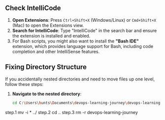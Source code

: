 ## Check IntelliCode

1. **Open Extensions**: Press `Ctrl+Shift+X` (Windows/Linux) or `Cmd+Shift+X` (Mac) to open the Extensions view.
2. **Search for IntelliCode**: Type "IntelliCode" in the search bar and ensure the extension is installed and enabled.
3. For Bash scripts, you might also want to install the **"Bash IDE"** extension, which provides language support for Bash, including code completion and other IntelliSense features.
## Fixing Directory Structure

If you accidentally nested directories and need to move files up one level, follow these steps:

1. **Navigate to the nested directory**:
   ```bash
   cd C:\Users\hunts\Documents\devops-learning-journey\devops-learning-journey

step.1 	mv -i * ../
step.2	cd ..
step.3	rm -r devops-learning-journey

